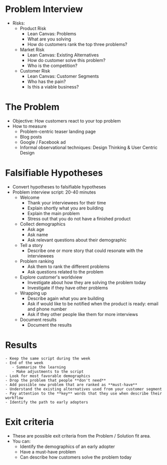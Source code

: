 # Problem Interview
- Risks:
   - Product Risk
     - Lean Canvas: Problems
     - What are you solving
     - How do customers rank the top three problems?
   - Market Risk
     - Lean Canvas: Existing Alternatives
     - How do customer solve this problem?
     - Who is the competition?
   - Customer Risk
     - Lean Canvas: Customer Segments
     - Who has the pain?
     - Is this a viable business?
     
# The Problem
- Objective: How customers react to your top problem
- How to measure
   - Problem-centric teaser landing page
   - Blog posts
   - Google / Facebook ad
   - Informal observational techniques:  Design Thinking & User Centric Design

# Falsifiable Hypotheses
- Convert hypotheses to falsifiable hypotheses
- Problem interview script: 20-40 minutes
    - Welcome 
       - Thank your interviewees for their time
       - Explain shortly what you are building
       - Explain the main problem
       - Stress out that you do not have a finished product
    - Collect demographics
       - Ask age
       - Ask name
       - Ask relevant questions about their demographic
    - Tell a story
       - Describe one or more story that could resonate with the interviewees
    - Problem ranking
       - Ask them to rank the different problems
       - Ask questions related to the problem
    - Explore customer's worldview
       - Investigate about how they are solving the problem today
       - Investigate if they have other problems
    - Wrapping up
       - Describe again what you are building
       - Ask if would like to be notified when the product is ready: email and phone number
       - Ask if they other people like them for more interviews
    - Document results
       - Document the results

# Results
    - Keep the same script during the week
    - End of the week
       - Summarize the learning
       - Make adjustments to the script
    - Look for most favorable demographics
    - Drop the problem that people **don't need**
    - Add possible new problem that are ranked as **must-have**
    - Understand the existing alternatives used from your customer segment
    - Pay attention to the **key** words that they use when describe their workflow
    - Identify the path to early adopters

# Exit criteria
- These are possible exit criteria from the Problem / Solution fit area.
- You can:
    - Identify the demographics of an early adopter
    - Have a must-have problem
    - Can describe how customers solve the problem today


